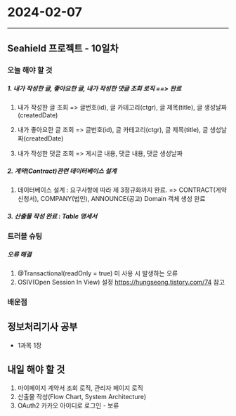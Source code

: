 # 2024-02-07

---

## Seahield 프로젝트 - 10일차

### 오늘 해야 할 것

##### 1. 내가 작성한 글, 좋아요한 글, 내가 작성한 댓글 조회 로직 ==> 완료

1. 내가 작성한 글 조회
   => 글번호(id), 글 카테고리(ctgr), 글 제목(title), 글 생성날짜(createdDate)

2. 내가 좋아요한 글 조회
   => 글번호(id), 글 카테고리(ctgr), 글 제목(title), 글 생성날짜(createdDate)
3. 내가 작성한 댓글 조회
   => 게시글 내용, 댓글 내용, 댓글 생성날짜

##### 2. 계약(Contract)관련 데이터베이스 설계

1. 데이터베이스 설계 : 요구사항에 따라 제 3정규화까지 완료.
   => CONTRACT(게약신청서), COMPANY(법인), ANNOUNCE(공고) Domain 객체 생성 완료

##### 3. 산출물 작성 완료 : Table 명세서

### 트러블 슈팅

##### 오류 해결

1. @Transactional(readOnly = true) 미 사용 시 발생하는 오류
2. OSIV(Open Session In View) 설정
   https://hungseong.tistory.com/74 참고

### 배운점

## 정보처리기사 공부

- 1과목 1장

## 내일 해야 할 것

1. 마이페이지 계약서 조회 로직, 관리자 페이지 로직
2. 산출물 작성(Flow Chart, System Architecture)
3. OAuth2 카카오 아이디로 로그인 - 보류
